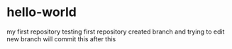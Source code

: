 # hello-world
my first repository
testing first repository
created branch
and trying to edit new branch
will commit this after this
